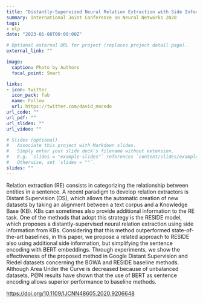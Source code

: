 ```yaml
---
title: "Distantly-Supervised Neural Relation Extraction with Side Information using BERT"
summary: International Joint Conference on Neural Networks 2020
tags:
- nlp
date: "2023-01-08T00:00:00Z"

# Optional external URL for project (replaces project detail page).
external_link: ""

image:
  caption: Photo by Authors
  focal_point: Smart

links:
- icon: twitter
  icon_pack: fab
  name: Follow
  url: https://twitter.com/david_macedo
url_code: ""
url_pdf: ""
url_slides: ""
url_video: ""

# Slides (optional).
#   Associate this project with Markdown slides.
#   Simply enter your slide deck's filename without extension.
#   E.g. `slides = "example-slides"` references `content/slides/example-slides.md`.
#   Otherwise, set `slides = ""`.
slides: ""
---
```


Relation extraction (RE) consists in categorizing the relationship between entities in a sentence. A recent paradigm to develop relation extractors is Distant Supervision (DS), which allows the automatic creation of new datasets by taking an alignment between a text corpus and a Knowledge Base (KB). KBs can sometimes also provide additional information to the RE task. One of the methods that adopt this strategy is the RESIDE model, which proposes a distantly-supervised neural relation extraction using side information from KBs. Considering that this method outperformed state-of-the-art baselines, in this paper, we propose a related approach to RESIDE also using additional side information, but simplifying the sentence encoding with BERT embeddings. Through experiments, we show the effectiveness of the proposed method in Google Distant Supervision and Riedel datasets concerning the BGWA and RESIDE baseline methods. Although Area Under the Curve is decreased because of unbalanced datasets, P@N results have shown that the use of BERT as sentence encoding allows superior performance to baseline methods.

https://doi.org/10.1109/IJCNN48605.2020.9206648
